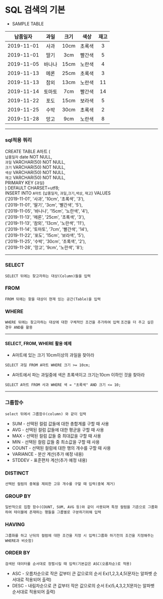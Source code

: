 # SQL 검색의 기본

- SAMPLE TABLE  

|납품일자|과일|크기|색상|재고|
|:---:|:---:|:---:|:---:|:---:|
|2019-11-01|사과|10cm|초록색|3|
|2019-11-01|딸기|3cm|빨간색|5|
|2019-11-05|바나나|15cm|노란색|4|
|2019-11-13|메론|25cm|초록색|3|
|2019-11-13|참외|13cm|노란색|11|
|2019-11-14|토마토|7cm|빨간색|14|
|2019-11-22|포도|15cm|보라색|5|
|2019-11-25|수박|30cm|초록색|2
|2019-11-28|망고|9cm|노란색|8|
---
### sql적용 쿼리
CREATE TABLE A마트 (  
  `납품일자` date NOT NULL,  
  `과일` VARCHAR(50) NOT NULL,  
  `크기` VARCHAR(50) NOT NULL,  
  `색상` VARCHAR(50) NOT NULL,  
  `재고` VARCHAR(50) NOT NULL,  
  PRIMARY KEY (`과일`)  
) DEFAULT CHARSET=utf8;  
INSERT INTO `A마트` (`납품일자`, `과일`,`크기`,`색상`, `재고`) VALUES  
  ('2019-11-01', '사과', '10cm', '초록색', '3'),  
  ('2019-11-01', '딸기', '3cm', '빨간색', '5'),  
  ('2019-11-05', '바나나', '15cm', '노란색', '4'),  
  ('2019-11-13', '메론', '25cm', '초록색', '3'),  
  ('2019-11-13', '참외', '13cm', '노란색', '11'),  
  ('2019-11-14', '토마토', '7cm', '빨간색', '14'),  
  ('2019-11-22', '포도', '15cm', '보라색', '5'),  
  ('2019-11-25', '수박', '30cm', '초록색', '2'),  
  ('2019-11-28', '망고', '9cm', '노란색', '8');  
  
---

### SELECT
`SELECT 뒤에는 찾고자하는 대상(Column)들을 입력`
### FROM
`FROM 뒤에는 찾을 대상이 현재 있는 공간(Table)을 입력`
### WHERE
`WHERE 뒤에는 찾고자하는 대상에 대한 구체적인 조건을 추가하여 입력`
`조건을 더 주고 싶은 경우 AND를 활용`  

---
#### SELECT, FROM, WHERE 활용 예제
- A마트에 있는 크기 10cm이상의 과일을 찾아라
```
SELECT 과일 FROM A마트 WHERE 크기 >= 10cm;
```
- A마트에서 파는 과일중에 색은 초록색이고 크기는10cm 이하인 것을 찾아라
```
SELECT A마트 FROM 사과 WHERE 색 = "초록색" AND 크기 <= 10;
```

---
### 그룹함수
`select 뒤에서 그룹함수(column) 와 같이 입력`
- SUM - 선택된 컬럼 값들에 대한 총합계를 구할 때 사용
- AVG - 선택된 컬럼 값들에 대한 평균을 구할 때 사용
- MAX - 선택된 컬럼 값들 중 최대값을 구할 때 사용
- MIN - 선택된 컬럼 값들 중 최소값을 구할 때 사용
- COUNT - 선택된 컬럼에 대한 행의 개수를 구할 때 사용
- VARIANCE - 분산 계산(추가 예정 내용)
- STDDEV - 표준편차 계산(추가 예정 내용)

### DISTINCT
`선택된 컬럼의 중복을 제외한 고유 개수를 구할 때 입력(중복 제거)`

### GROUP BY
`일반적으로 집합 함수(COUNT, SUM, AVG 등)와 같이 사용되며 특정 컬럼을 기준으로 그룹화하여 테이블에 존재하는 행들을 그룹별로 구분하기위해 입력`


### HAVING
 `그룹화를 하고 난뒤의 컬럼에 대한 조건을 지정 시 입력(그룹화 하기전의 조건을 지정해주는 WHERE과 비슷함)`

### ORDER BY
`검색된 데이터를 순서대로 정렬시킬 때 입력(기본값은 ASC(오름차순)로 적용)`
- ASC - 오름차순으로 작은 값부터 큰 값으로의 순서 Ex)1,2,3,4,5(문자는 알파벳 순서대로 적용되어 출력)
- DESC - 내림차순으로 큰 값부터 작은 값으로의 순서 Ex)5,4,3,2,1(문자는 알파벳 순서대로 적용되어 출력)




